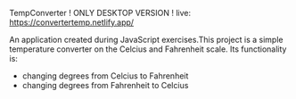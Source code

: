 TempConverter
! ONLY DESKTOP VERSION !
live: https://convertertemp.netlify.app/

An application created during JavaScript exercises.This project is a simple temperature converter on the Celcius and Fahrenheit scale. 
Its functionality is:
- changing degrees from Celcius to Fahrenheit
- changing degrees from Fahrenheit to Celcius 
